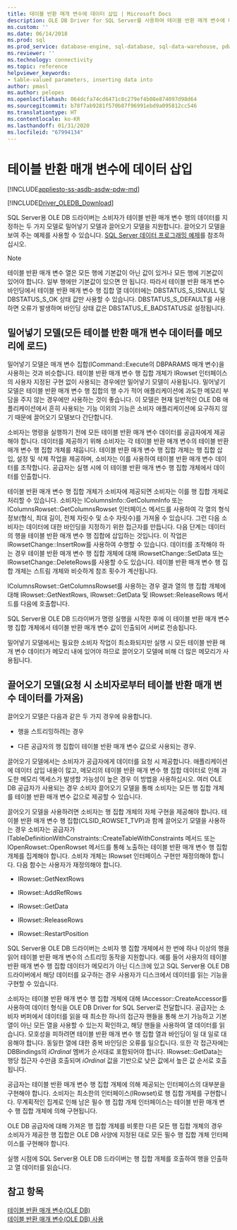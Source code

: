 ```yaml
---
title: 테이블 반환 매개 변수에 데이터 삽입 | Microsoft Docs
description: OLE DB Driver for SQL Server를 사용하여 테이블 반환 매개 변수에 데이터 삽입
ms.custom: ''
ms.date: 06/14/2018
ms.prod: sql
ms.prod_service: database-engine, sql-database, sql-data-warehouse, pdw
ms.reviewer: ''
ms.technology: connectivity
ms.topic: reference
helpviewer_keywords:
- table-valued parameters, inserting data into
author: pmasl
ms.author: pelopes
ms.openlocfilehash: 064dcfa74cd6471c8c279ef4b08e874097d98d64
ms.sourcegitcommit: b78f7ab9281f570b87f96991ebd9a095812cc546
ms.translationtype: HT
ms.contentlocale: ko-KR
ms.lasthandoff: 01/31/2020
ms.locfileid: "67994134"
---
```

# <a name="inserting-data-into-table-valued-parameters"></a>테이블 반환 매개 변수에 데이터 삽입
[!INCLUDE[appliesto-ss-asdb-asdw-pdw-md](../../../includes/appliesto-ss-asdb-asdw-pdw-md.md)]

[!INCLUDE[Driver_OLEDB_Download](../../../includes/driver_oledb_download.md)]

  SQL Server용 OLE DB 드라이버는 소비자가 테이블 반환 매개 변수 행의 데이터를 지정하는 두 가지 모델로 밀어넣기 모델과 끌어오기 모델을 지원합니다. 끌어오기 모델을 보여 주는 예제를 사용할 수 있습니다. [SQL Server 데이터 프로그래밍 예제](https://msftdpprodsamples.codeplex.com/)를 참조하십시오.  
  
> [!NOTE]  
>  테이블 반환 매개 변수 열은 모든 행에 기본값이 아닌 값이 있거나 모든 행에 기본값이 있어야 합니다. 일부 행에만 기본값이 있으면 안 됩니다. 따라서 테이블 반환 매개 변수 바인딩에서 테이블 반환 매개 변수 행 집합 열 데이터에는 DBSTATUS_S_ISNULL 및 DBSTATUS_S_OK 상태 값만 사용할 수 있습니다. DBSTATUS_S_DEFAULT를 사용하면 오류가 발생하며 바인딩 상태 값은 DBSTATUS_E_BADSTATUS로 설정됩니다.  
  
## <a name="push-model-loads-all-table-valued-paremeter-data-in-memory"></a>밀어넣기 모델(모든 테이블 반환 매개 변수 데이터를 메모리에 로드)  
 밀어넣기 모델은 매개 변수 집합(ICommand::Execute의 DBPARAMS 매개 변수)을 사용하는 것과 비슷합니다. 테이블 반환 매개 변수 행 집합 개체가 IRowset 인터페이스의 사용자 지정된 구현 없이 사용되는 경우에만 밀어넣기 모델이 사용됩니다. 밀어넣기 모델은 테이블 반환 매개 변수 행 집합의 행 수가 적어 애플리케이션에 과도한 메모리 부담을 주지 않는 경우에만 사용하는 것이 좋습니다. 이 모델은 현재 일반적인 OLE DB 애플리케이션에서 흔히 사용되는 기능 이외의 기능은 소비자 애플리케이션에 요구하지 않기 때문에 끌어오기 모델보다 간단합니다.  
  
 소비자는 명령을 실행하기 전에 모든 테이블 반환 매개 변수 데이터를 공급자에게 제공해야 합니다. 데이터를 제공하기 위해 소비자는 각 테이블 반환 매개 변수의 테이블 반환 매개 변수 행 집합 개체를 채웁니다. 테이블 반환 매개 변수 행 집합 개체는 행 집합 삽입, 설정 및 삭제 작업을 제공하며, 소비자는 이를 사용하여 테이블 반환 매개 변수 데이터를 조작합니다. 공급자는 실행 시에 이 테이블 반환 매개 변수 행 집합 개체에서 데이터를 인출합니다.  
  
 테이블 반환 매개 변수 행 집합 개체가 소비자에 제공되면 소비자는 이를 행 집합 개체로 처리할 수 있습니다. 소비자는 IColumnsInfo::GetColumnInfo 또는 IColumnsRowset::GetColumnsRowset 인터페이스 메서드를 사용하여 각 열의 형식 정보(형식, 최대 길이, 전체 자릿수 및 소수 자릿수)를 가져올 수 있습니다. 그런 다음 소비자는 데이터에 대한 바인딩을 지정하기 위한 접근자를 만듭니다. 다음 단계는 데이터의 행을 테이블 반환 매개 변수 행 집합에 삽입하는 것입니다. 이 작업은 IRowsetChange::InsertRow를 사용하여 수행할 수 있습니다. 데이터를 조작해야 하는 경우 테이블 반환 매개 변수 행 집합 개체에 대해 IRowsetChange::SetData 또는 IRowsetChange::DeleteRows를 사용할 수도 있습니다. 테이블 반환 매개 변수 행 집합 개체는 스트림 개체와 비슷하게 참조 횟수가 계산됩니다.  
  
 IColumnsRowset::GetColumnsRowset를 사용하는 경우 결과 열의 행 집합 개체에 대해 IRowset::GetNextRows, IRowset::GetData 및 IRowset::ReleaseRows 메서드를 다음에 호출합니다.  
  
 SQL Server용 OLE DB 드라이버가 명령 실행을 시작한 후에 이 테이블 반환 매개 변수 행 집합 개체에서 테이블 반환 매개 변수 값이 인출되어 서버로 전송됩니다.  
  
 밀어넣기 모델에서는 필요한 소비자 작업이 최소화되지만 실행 시 모든 테이블 반환 매개 변수 데이터가 메모리 내에 있어야 하므로 끌어오기 모델에 비해 더 많은 메모리가 사용됩니다.  
  
## <a name="pull-model-obtaining-table-valued-parameter-data-on-demand-from-the-consumer"></a>끌어오기 모델(요청 시 소비자로부터 테이블 반환 매개 변수 데이터를 가져옴)  
 끌어오기 모델은 다음과 같은 두 가지 경우에 유용합니다.  
  
-   행을 스트리밍하려는 경우  
  
-   다른 공급자의 행 집합이 테이블 반환 매개 변수 값으로 사용되는 경우.  
  
 끌어오기 모델에서는 소비자가 공급자에게 데이터를 요청 시 제공합니다. 애플리케이션에 데이터 삽입 내용이 많고, 메모리의 테이블 반환 매개 변수 행 집합 데이터로 인해 과도한 메모리 액세스가 발생할 가능성이 높은 경우 이 방법을 사용하십시오. 여러 OLE DB 공급자가 사용되는 경우 소비자 끌어오기 모델을 통해 소비자는 모든 행 집합 개체를 테이블 반환 매개 변수 값으로 제공할 수 있습니다.  
  
 끌어오기 모델을 사용하려면 소비자는 행 집합 개체의 자체 구현을 제공해야 합니다. 테이블 반환 매개 변수 행 집합(CLSID_ROWSET_TVP)과 함께 끌어오기 모델을 사용하는 경우 소비자는 공급자가 ITableDefinitionWithConstraints::CreateTableWithConstraints 메서드 또는 IOpenRowset::OpenRowset 메서드를 통해 노출하는 테이블 반환 매개 변수 행 집합 개체를 집계해야 합니다. 소비자 개체는 IRowset 인터페이스 구현만 재정의해야 합니다. 다음 함수는 사용자가 재정의해야 합니다.  
  
-   IRowset::GetNextRows  
  
-   IRowset::AddRefRows  
  
-   IRowset::GetData  
  
-   IRowset::ReleaseRows  
  
-   IRowset::RestartPosition  
  
 SQL Server용 OLE DB 드라이버는 소비자 행 집합 개체에서 한 번에 하나 이상의 행을 읽어 테이블 반환 매개 변수의 스트리밍 동작을 지원합니다. 예를 들어 사용자의 테이블 반환 매개 변수 행 집합 데이터가 메모리가 아닌 디스크에 있고 SQL Server용 OLE DB 드라이버에서 해당 데이터를 요구하는 경우 사용자가 디스크에서 데이터를 읽는 기능을 구현할 수 있습니다.  
  
 소비자는 테이블 반환 매개 변수 행 집합 개체에 대해 IAccessor::CreateAccessor를 사용하여 데이터 형식을 OLE DB Driver for SQL Server로 전달합니다. 공급자는 소비자 버퍼에서 데이터를 읽을 때 최소한 하나의 접근자 핸들을 통해 쓰기 가능하고 기본 열이 아닌 모든 열을 사용할 수 있는지 확인하고, 해당 핸들을 사용하여 열 데이터를 읽습니다. 모호성을 피하려면 테이블 반환 매개 변수 행 집합 열과 바인딩이 일 대 일로 대응해야 합니다. 동일한 열에 대한 중복 바인딩은 오류를 일으킵니다. 또한 각 접근자에는 DBBindings의 *iOrdinal* 멤버가 순서대로 포함되어야 합니다. IRowset::GetData는 행당 접근자 수만큼 호출되며 *iOrdinal* 값을 기반으로 낮은 값에서 높은 값 순서로 호출됩니다.  
  
 공급자는 테이블 반환 매개 변수 행 집합 개체에 의해 제공되는 인터페이스의 대부분을 구현해야 합니다. 소비자는 최소한의 인터페이스(IRowset)로 행 집합 개체를 구현합니다. 무계획적인 집계로 인해 남은 필수 행 집합 개체 인터페이스는 테이블 반환 매개 변수 행 집합 개체에 의해 구현됩니다.  
  
 OLE DB 공급자에 대해 가져온 행 집합 개체를 비롯한 다른 모든 행 집합 개체의 경우 소비자가 제공한 행 집합은 OLE DB 사양에 지정된 대로 모든 필수 행 집합 개체 인터페이스를 구현해야 합니다.  
  
 실행 시점에 SQL Server용 OLE DB 드라이버는 행 집합 개체를 호출하여 행을 인출하고 열 데이터를 읽습니다.  
  
## <a name="see-also"></a>참고 항목  
 [테이블 반환 매개 변수&#40;OLE DB&#41;](../../oledb/ole-db-table-valued-parameters/table-valued-parameters-ole-db.md)   
 [테이블 반환 매개 변수&#40;OLE DB&#41; 사용](../../oledb/ole-db-how-to/use-table-valued-parameters-ole-db.md)  
  
  
